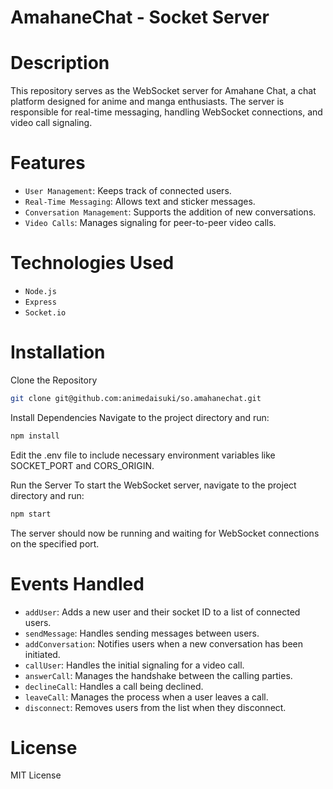 # AmahaneChat - Socket Server

# Description
This repository serves as the WebSocket server for Amahane Chat, a chat platform designed for anime and manga enthusiasts. The server is responsible for real-time messaging, handling WebSocket connections, and video call signaling.

# Features
- `User Management`: Keeps track of connected users.
- `Real-Time Messaging`: Allows text and sticker messages.
- `Conversation Management`: Supports the addition of new conversations.
- `Video Calls`: Manages signaling for peer-to-peer video calls.

# Technologies Used
- `Node.js`
- `Express`
- `Socket.io`

# Installation
Clone the Repository
```bash
git clone git@github.com:animedaisuki/so.amahanechat.git
```

Install Dependencies
Navigate to the project directory and run:
```bash
npm install
```

Edit the .env file to include necessary environment variables like SOCKET_PORT and CORS_ORIGIN.

Run the Server
To start the WebSocket server, navigate to the project directory and run:
```bash
npm start
```

The server should now be running and waiting for WebSocket connections on the specified port.

# Events Handled
- `addUser`: Adds a new user and their socket ID to a list of connected users.
- `sendMessage`: Handles sending messages between users.
- `addConversation`: Notifies users when a new conversation has been initiated.
- `callUser`: Handles the initial signaling for a video call.
- `answerCall`: Manages the handshake between the calling parties.
- `declineCall`: Handles a call being declined.
- `leaveCall`: Manages the process when a user leaves a call.
- `disconnect`: Removes users from the list when they disconnect.

# License
MIT License
